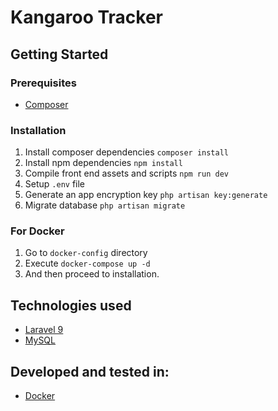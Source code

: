 # Kangaroo Tracker

## Getting Started

### Prerequisites

* [Composer](https://getcomposer.org/)

### Installation

1. Install composer dependencies ```composer install```
2. Install npm dependencies ```npm install```
3. Compile front end assets and scripts ```npm run dev```
4. Setup ```.env``` file
5. Generate an app encryption key ```php artisan key:generate```
6. Migrate database ```php artisan migrate```

### For Docker

1. Go to ```docker-config``` directory
2. Execute ```docker-compose up -d```
3. And then proceed to installation.

## Technologies used
* [Laravel 9](https://laravel.com/)
* [MySQL](https://www.mysql.com/)

## Developed and tested in:
* [Docker](https://www.docker.com/)
